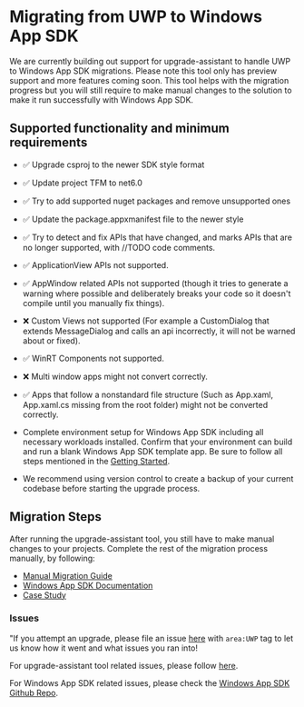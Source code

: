 # Migrating from UWP to Windows App SDK

We are currently building out support for upgrade-assistant to handle UWP to Windows App SDK migrations. Please note this tool only has preview support and more features coming soon. This tool helps with the migration progress but you will still require to make manual changes to the solution to make it run successfully with Windows App SDK.

## Supported functionality and minimum requirements

  - ✅ Upgrade csproj to the newer SDK style format
  - ✅ Update project TFM to net6.0
  - ✅ Try to add supported nuget packages and remove unsupported ones
  - ✅ Update the package.appxmanifest file to the newer style
  - ✅ Try to detect and fix APIs that have changed, and marks APIs that are no longer supported, with //TODO code comments.
  - ✅ ApplicationView APIs not supported.
  - ✅ AppWindow related APIs not supported (though it tries to generate a warning where possible and deliberately breaks your code so it doesn't compile until you manually fix things).
  - ❌ Custom Views not supported (For example a CustomDialog that extends MessageDialog and calls an api incorrectly, it will not be warned about or fixed).
  - ✅ WinRT Components not supported.
  - ❌ Multi window apps might not convert correctly.
  - ✅ Apps that follow a nonstandard file structure (Such as App.xaml, App.xaml.cs missing from the root folder) might not be converted correctly.

- Complete environment setup for Windows App SDK including all necessary workloads installed. Confirm that your environment can build and run a blank Windows App SDK template app. Be sure to follow all steps mentioned in the [Getting Started](https://docs.microsoft.com/en-us/windows/apps/windows-app-sdk/).
- We recommend using version control to create a backup of your current codebase before starting the upgrade process.

## Migration Steps

After running the upgrade-assistant tool, you still have to make manual changes to your projects. Complete the rest of the migration process manually, by following: 

- [Manual Migration Guide](https://docs.microsoft.com/en-us/windows/apps/windows-app-sdk/migrate-to-windows-app-sdk/migrate-to-windows-app-sdk-ovw)
- [Windows App SDK Documentation](https://docs.microsoft.com/en-us/windows/apps/develop/)
- [Case Study](https://docs.microsoft.com/en-us/windows/apps/windows-app-sdk/migrate-to-windows-app-sdk/case-study-1)

### Issues

"If you attempt an upgrade, please file an issue [here](https://github.com/dotnet/upgrade-assistant/issues) with `area:UWP` tag to let us know how it went and what issues you ran into!

For upgrade-assistant tool related issues, please follow [here](https://github.com/dotnet/upgrade-assistant#engage-contribute-and-give-feedback).

For Windows App SDK related issues, please check the [Windows App SDK Github Repo](https://github.com/microsoft/WindowsAppSDK).
